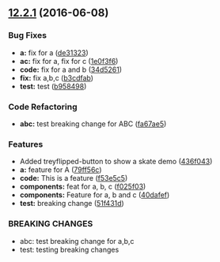 <a name="12.2.1"></a>
## [12.2.1](https://aui-team-bot/:j6Rw/%22Jt4J+3~Y-%,@bitbucket.org/atlassian/atlaskit-spike.git/compare/12.2.1-tmp-atlaskit-component-a...v12.2.1) (2016-06-08)


### Bug Fixes

* **a:** fix for a ([de31323](https://aui-team-bot/:j6Rw/%22Jt4J+3~Y-%,@bitbucket.org/atlassian/atlaskit-spike.git/commits/de31323))
* **ac:** fix for a, fix for c ([1e0f3f6](https://aui-team-bot/:j6Rw/%22Jt4J+3~Y-%,@bitbucket.org/atlassian/atlaskit-spike.git/commits/1e0f3f6))
* **code:** fix for a and b ([34d5261](https://aui-team-bot/:j6Rw/%22Jt4J+3~Y-%,@bitbucket.org/atlassian/atlaskit-spike.git/commits/34d5261))
* **fix:** fix a,b,c ([b3cdfab](https://aui-team-bot/:j6Rw/%22Jt4J+3~Y-%,@bitbucket.org/atlassian/atlaskit-spike.git/commits/b3cdfab))
* **test:** test ([b958498](https://aui-team-bot/:j6Rw/%22Jt4J+3~Y-%,@bitbucket.org/atlassian/atlaskit-spike.git/commits/b958498))


### Code Refactoring

* **abc:** test breaking change for ABC ([fa67ae5](https://aui-team-bot/:j6Rw/%22Jt4J+3~Y-%,@bitbucket.org/atlassian/atlaskit-spike.git/commits/fa67ae5))


### Features

* Added treyflipped-button to show a skate demo ([436f043](https://aui-team-bot/:j6Rw/%22Jt4J+3~Y-%,@bitbucket.org/atlassian/atlaskit-spike.git/commits/436f043))
* **a:** feature for A ([79ff56c](https://aui-team-bot/:j6Rw/%22Jt4J+3~Y-%,@bitbucket.org/atlassian/atlaskit-spike.git/commits/79ff56c))
* **code:** This is a feature ([f53e5c5](https://aui-team-bot/:j6Rw/%22Jt4J+3~Y-%,@bitbucket.org/atlassian/atlaskit-spike.git/commits/f53e5c5))
* **components:** feat for a, b, c ([f025f03](https://aui-team-bot/:j6Rw/%22Jt4J+3~Y-%,@bitbucket.org/atlassian/atlaskit-spike.git/commits/f025f03))
* **components:** Feature for a, b and c ([40dafef](https://aui-team-bot/:j6Rw/%22Jt4J+3~Y-%,@bitbucket.org/atlassian/atlaskit-spike.git/commits/40dafef))
* **test:** breaking change ([51f431d](https://aui-team-bot/:j6Rw/%22Jt4J+3~Y-%,@bitbucket.org/atlassian/atlaskit-spike.git/commits/51f431d))


### BREAKING CHANGES

* abc: test breaking change for a,b,c
* test: testing breaking changes



